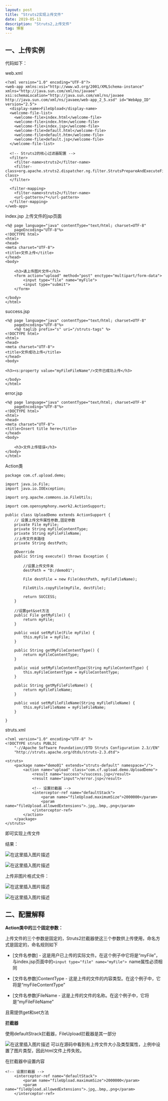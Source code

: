 ```yaml
---
layout: post
title: "Struts2实现上传文件"
date: 2019-05-11
description: "Struts2,上传文件"
tag: 博客
--- 
```


## 一、上传实例
代码如下：

web.xml

    <?xml version="1.0" encoding="UTF-8"?>
    <web-app xmlns:xsi="http://www.w3.org/2001/XMLSchema-instance" xmlns="http://java.sun.com/xml/ns/javaee" xsi:schemaLocation="http://java.sun.com/xml/ns/javaee http://java.sun.com/xml/ns/javaee/web-app_2_5.xsd" id="WebApp_ID" version="2.5">
      <display-name>FileUpload</display-name>
      <welcome-file-list>
        <welcome-file>index.html</welcome-file>
        <welcome-file>index.htm</welcome-file>
        <welcome-file>index.jsp</welcome-file>
        <welcome-file>default.html</welcome-file>
        <welcome-file>default.htm</welcome-file>
        <welcome-file>default.jsp</welcome-file>
      </welcome-file-list>
      
      <!-- Struts2的核心过滤器配置 -->
      <filter>
      	<filter-name>struts2</filter-name>
      	<filter-class>org.apache.struts2.dispatcher.ng.filter.StrutsPrepareAndExecuteFilter</filter-class>
      </filter>
      
      <filter-mapping>
      	<filter-name>struts2</filter-name>
      	<url-pattern>/*</url-pattern>
      </filter-mapping>
    </web-app>

index.jsp 上传文件的jsp页面

    <%@ page language="java" contentType="text/html; charset=UTF-8"
    	pageEncoding="UTF-8"%>
    <!DOCTYPE html>
    <html>
    <head>
    <meta charset="UTF-8">
    <title>文件上传</title>
    </head>
    <body>
    
    	<h3>请上传图片文件</h3>
    	<form action="upload" method="post" enctype="multipart/form-data">
    		<input type="file" name="myFile">
    		<input type="submit">
    	</form>
    
    </body>
    </html>

success.jsp

    <%@ page language="java" contentType="text/html; charset=UTF-8"
        pageEncoding="UTF-8"%>
        <%@ taglib prefix="s" uri="/struts-tags" %>
    <!DOCTYPE html>
    <html>
    <head>
    <meta charset="UTF-8">
    <title>文件成功上传</title>
    </head>
    <body>
    
    <h3><s:property value="myFileFileName"/>文件已成功上传</h3>
    
    </body>
    </html>

error.jsp

    <%@ page language="java" contentType="text/html; charset=UTF-8"
        pageEncoding="UTF-8"%>
    <!DOCTYPE html>
    <html>
    <head>
    <meta charset="UTF-8">
    <title>Insert title here</title>
    </head>
    <body>
    
    	<h3>文件上传错误</h3>
    </body>
    </html>

Action类

    package com.cf.upload.demo;
    
    import java.io.File;
    import java.io.IOException;
    
    import org.apache.commons.io.FileUtils;
    
    import com.opensymphony.xwork2.ActionSupport;
    
    public class UploadDemo extends ActionSupport {
    	// 设置上传文件属性参数,固定参数
    	private File myFile;
    	private String myFileContentType;
    	private String myFileFileName;
    	//上传文件夹路径
    	private String destPath; 
    
    	@Override
    	public String execute() throws Exception {
    		
    		//设置上传文件夹
    		destPath = "D:/demo01";
    		
    		File destFile = new File(destPath, myFileFileName);
    		
    		FileUtils.copyFile(myFile, destFile);
    		
    		return SUCCESS;
    	}
    	
    	//设置get&set方法
    	public File getMyFile() {
    		return myFile;
    	}
    
    	public void setMyFile(File myFile) {
    		this.myFile = myFile;
    	}
    
    	public String getMyFileContentType() {
    		return myFileContentType;
    	}
    
    	public void setMyFileContentType(String myFileContentType) {
    		this.myFileContentType = myFileContentType;
    	}
    
    	public String getMyFileFileName() {
    		return myFileFileName;
    	}
    
    	public void setMyFileFileName(String myFileFileName) {
    		this.myFileFileName = myFileFileName;
    	}
    
    }

struts.xml

    <?xml version="1.0" encoding="UTF-8" ?>
    <!DOCTYPE struts PUBLIC
    	"-//Apache Software Foundation//DTD Struts Configuration 2.3//EN"
    	"http://struts.apache.org/dtds/struts-2.3.dtd">
    
    <struts>
    	<package name="demo01" extends="struts-default" namespace="/">
    		<action name="upload" class="com.cf.upload.demo.UploadDemo">
    			<result name="success">/success.jsp</result>
    			<result name="input">/error.jsp</result>
    
    			<!-- 设置拦截器 -->
    			<interceptor-ref name="defaultStack">
    				<param name="fileUpload.maximumSize">2000000</param>
    				<param name="fileUpload.allowedExtensions">.jpg,.bmp,.png</param>
    			</interceptor-ref>
    		</action>
    	</package>
    </struts>

即可实现上传文件

结果：

![在这里插入图片描述](https://img-blog.csdnimg.cn/20190511231510276.png)

![在这里插入图片描述](https://img-blog.csdnimg.cn/20190511231526685.png)

上传非图片格式文件：

![在这里插入图片描述](https://img-blog.csdnimg.cn/20190511231554794.png)

![在这里插入图片描述](https://img-blog.csdnimg.cn/2019051123160884.png)

## 二、配置解释

**Action类中的三个固定参数：**

上传文件的三个参数是固定的，Struts2拦截器使这三个参数供上传使用，命名方式是固定的，命名规则如下

- [文件名参数] - 这是用户已上传的实际文件。在这个例子中它将是“myFile”，与index.jsp页面中的`<input type="file" name="myFile"> `name属性必须相同

- [文件名参数]ContentType - 这是上传的文件的内容类型。在这个例子中，它将是“myFileContentType”

- [文件名参数]FileName - 这是上传的文件的名称。在这个例子中，它将是“myFileFileName”

且需提供get和set方法

**拦截器**

使用defaultStrack拦截器，FileUpload拦截器是其一部分

![在这里插入图片描述](https://img-blog.csdnimg.cn/20190511232232564.png?x-oss-process=image/watermark,type_ZmFuZ3poZW5naGVpdGk,shadow_10,text_aHR0cHM6Ly9ibG9nLmNzZG4ubmV0L0RvdWJsZV9fX19D,size_16,color_FFFFFF,t_70)
可以在源码中看到有上传文件大小及类型属性，上例中设置了图片类型，因此html文件上传失败。

在拦截器中设置内容

    <!-- 设置拦截器 -->
		<interceptor-ref name="defaultStack">
			<param name="fileUpload.maximumSize">2000000</param>
			<param name="fileUpload.allowedExtensions">.jpg,.bmp,.png</param>
		</interceptor-ref>






